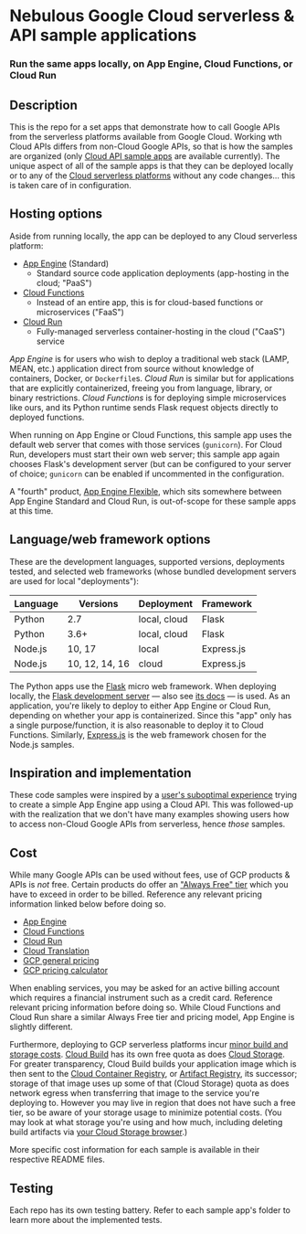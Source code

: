 # Nebulous Google Cloud serverless &amp; API sample applications
### Run the same apps locally, on App Engine, Cloud Functions, or Cloud Run

## Description

This is the repo for a set apps that demonstrate how to call Google APIs from the serverless platforms available from Google Cloud. Working wth Cloud APIs differs from non-Cloud Google APIs, so that is how the samples are organized (only [Cloud API sample apps](cloud) are available currently). The unique aspect of all of the sample apps is that they can be deployed locally or to any of the [Cloud serverless platforms](https://cloud.google.com/serverless) without any code changes... this is taken care of in configuration.


## Hosting options

Aside from running locally, the app can be deployed to any Cloud serverless platform:

- [App Engine](https://cloud.google.com/appengine) (Standard)
    - Standard source code application deployments (app-hosting in the cloud; "PaaS")
- [Cloud Functions](https://cloud.google.com/functions)
    - Instead of an entire app, this is for cloud-based functions or microservices ("FaaS")
- [Cloud Run](https://cloud.run)
    - Fully-managed serverless container-hosting in the cloud ("CaaS") service

_App Engine_ is for users who wish to deploy a traditional web stack (LAMP, MEAN, etc.) application direct from source without knowledge of containers, Docker, or `Dockerfile`s. _Cloud Run_ is similar but for applications that are explicitly containerized, freeing you from language, library, or binary restrictions. _Cloud Functions_ is for deploying simple microservices like ours, and its Python runtime sends Flask request objects directly to deployed functions.

When running on App Engine or Cloud Functions, this sample app uses the default web server that comes with those services (`gunicorn`). For Cloud Run, developers must start their own web server; this sample app again chooses Flask's development server (but can be configured to your server of choice; `gunicorn` can be enabled if uncommented in the configuration.

A "fourth" product, [App Engine Flexible](https://cloud.google.com/appengine/docs/flexible), which sits somewhere between App Engine Standard and Cloud Run, is out-of-scope for these sample apps at this time.


## Language/web framework options

These are the development languages, supported versions, deployments tested, and selected web frameworks (whose bundled development servers are used for local "deployments"):

Language | Versions | Deployment | Framework
--- | --- | --- | ---
Python|2.7|local, cloud|Flask
Python|3.6+|local, cloud|Flask
Node.js|10, 17|local|Express.js
Node.js|10, 12, 14, 16|cloud|Express.js

The Python apps use the [Flask](https://flask.palletsprojects.com) micro web framework. When deploying locally, the [Flask development server](https://flask.palletsprojects.com/en/master/server) &mdash; also see [its docs](https://flask.palletsprojects.com/server) &mdash; is used. As an application, you're likely to deploy to either App Engine or Cloud Run, depending on whether your app is containerized. Since this "app" only has a single purpose/function, it is also reasonable to deploy it to Cloud Functions. Similarly, [Express.js](https://expressjs.com) is the web framework chosen for the Node.js samples.


## Inspiration and implementation

These code samples were inspired by a [user's suboptimal experience](https://www.mail-archive.com/google-appengine@googlegroups.com/msg94549.html) trying to create a simple App Engine app using a Cloud API. This was followed-up with the realization that we don't have many examples showing users how to access non-Cloud Google APIs from serverless, hence *those* samples.


## Cost

While many Google APIs can be used without fees, use of GCP products &amp; APIs is _not_ free. Certain products do offer an ["Always Free" tier](https://cloud.google.com/free/docs/gcp-free-tier#free-tier-usage-limits) which you have to exceed in order to be billed. Reference any relevant pricing information linked below before doing so.

- [App Engine](https://cloud.google.com/appengine/pricing)
- [Cloud Functions](https://cloud.google.com/functions/pricing)
- [Cloud Run](https://cloud.google.com/run/pricing)
- [Cloud Translation](https://cloud.google.com/translate/pricing)
- [GCP general pricing](https://cloud.google.com/pricing)
- [GCP pricing calculator](https://cloud.google.com/products/calculator)

When enabling services, you may be asked for an active billing account which requires a financial instrument such as a credit card. Reference relevant pricing information before doing so. While Cloud Functions and Cloud Run share a similar Always Free tier and pricing model, App Engine is slightly different.

Furthermore, deploying to GCP serverless platforms incur [minor build and storage costs](https://cloud.google.com/appengine/pricing#pricing-for-related-google-cloud-products). [Cloud Build](https://cloud.google.com/build/pricing) has its own free quota as does [Cloud Storage](https://cloud.google.com/storage/pricing#cloud-storage-always-free). For greater transparency, Cloud Build builds your application image which is then sent to the [Cloud Container Registry](https://cloud.google.com/container-registry/pricing), or [Artifact Registry](https://cloud.google.com/artifact-registry/pricing), its successor; storage of that image uses up some of that (Cloud Storage) quota as does network egress when transferring that image to the service you're deploying to. However you may live in region that does not have such a free tier, so be aware of your storage usage to minimize potential costs. (You may look at what storage you're using and how much, including deleting build artifacts via [your Cloud Storage browser](https://console.cloud.google.com/storage/browser).)

More specific cost information for each sample is available in their respective README files.


## Testing

Each repo has its own testing battery. Refer to each sample app's folder to learn more about the implemented tests.
